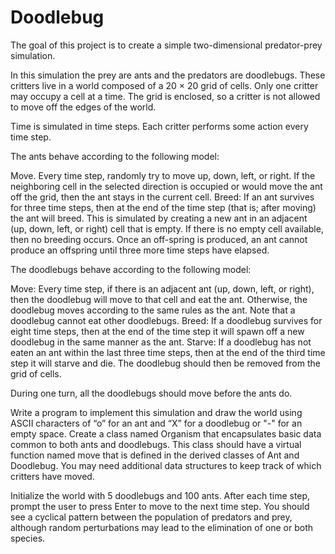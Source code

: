 # Doodlebug

The goal of this project is to create a simple two-dimensional predator-prey simulation. 

In this simulation the prey are ants and the predators are doodlebugs. These critters live in a world composed of a 20 × 20 grid of cells. Only one
critter may occupy a cell at a time. The grid is  enclosed, so a critter is not allowed to move off the edges of the
world. 

Time is simulated in time steps. Each critter performs some action every time step.

The ants behave according to the following model:

Move. Every time step, randomly try to move up, down, left, or right. If the neighboring cell in the selected direction is occupied or would move the ant off the grid, then the ant stays in the current cell. 
Breed: If an ant survives for three time steps, then at the end of the time step (that is; after moving) the ant will breed. This is simulated by creating a new ant in an adjacent (up, down, left, or right) cell that is empty. If there
is no empty cell available, then no breeding occurs. Once an off-spring is produced, an ant cannot produce an offspring until three more time steps have elapsed.

The doodlebugs behave according to the following model:

Move: Every time step, if there is an adjacent ant (up, down, left, or right), then the doodlebug will move to that cell
and eat the ant. Otherwise, the doodlebug moves according to the same rules as the ant. Note that a doodlebug cannot eat
other doodlebugs.
Breed: If a doodlebug survives for eight time steps, then at the end of the time step it will spawn off a new doodlebug
in the same manner as the ant.
Starve: If a doodlebug has not eaten an ant within the last three time steps, then at the end of the third time step it
will starve and die. The doodlebug should then be removed from the grid of cells.

During one turn, all the doodlebugs should move before the ants do.

Write a program to implement this simulation and draw the world using ASCII characters of “o” for an ant and “X” for a doodlebug or "-" for an empty space. Create a class named Organism that encapsulates basic data common to both ants and doodlebugs. This class should have a virtual function named move that is defined in the derived classes of Ant and
Doodlebug. You may need additional data structures to keep track of which critters have moved.

Initialize the world with 5 doodlebugs and 100 ants. After each time step, prompt the user to press Enter to move to the next time step. You should see a cyclical pattern between the population of predators and prey, although random
perturbations may lead to the elimination of one or both species.
